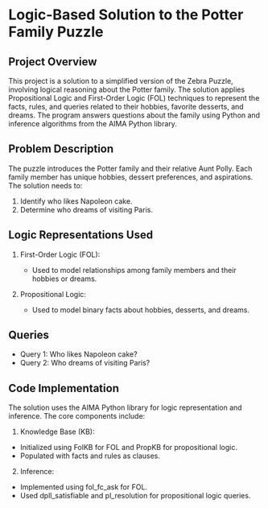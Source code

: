 # Logic-Based Solution to the Potter Family Puzzle

## Project Overview
This project is a solution to a simplified version of the Zebra Puzzle, involving logical reasoning about the Potter family. The solution applies Propositional Logic and First-Order Logic (FOL) techniques to represent the facts, rules, and queries related to their hobbies, favorite desserts, and dreams. The program answers questions about the family using Python and inference algorithms from the AIMA Python library.

## Problem Description
The puzzle introduces the Potter family and their relative Aunt Polly. Each family member has unique hobbies, dessert preferences, and aspirations. The solution needs to:

1. Identify who likes Napoleon cake.
2. Determine who dreams of visiting Paris.

## Logic Representations Used
1. First-Order Logic (FOL):
    - Used to model relationships among family members and their hobbies or dreams.

2. Propositional Logic:
    - Used to model binary facts about hobbies, desserts, and dreams.

## Queries
- Query 1: Who likes Napoleon cake?
- Query 2: Who dreams of visiting Paris?

## Code Implementation
The solution uses the AIMA Python library for logic representation and inference. The core components include:

1. Knowledge Base (KB):
- Initialized using FolKB for FOL and PropKB for propositional logic.
- Populated with facts and rules as clauses.
2. Inference:
- Implemented using fol_fc_ask for FOL.
- Used dpll_satisfiable and pl_resolution for propositional logic queries.